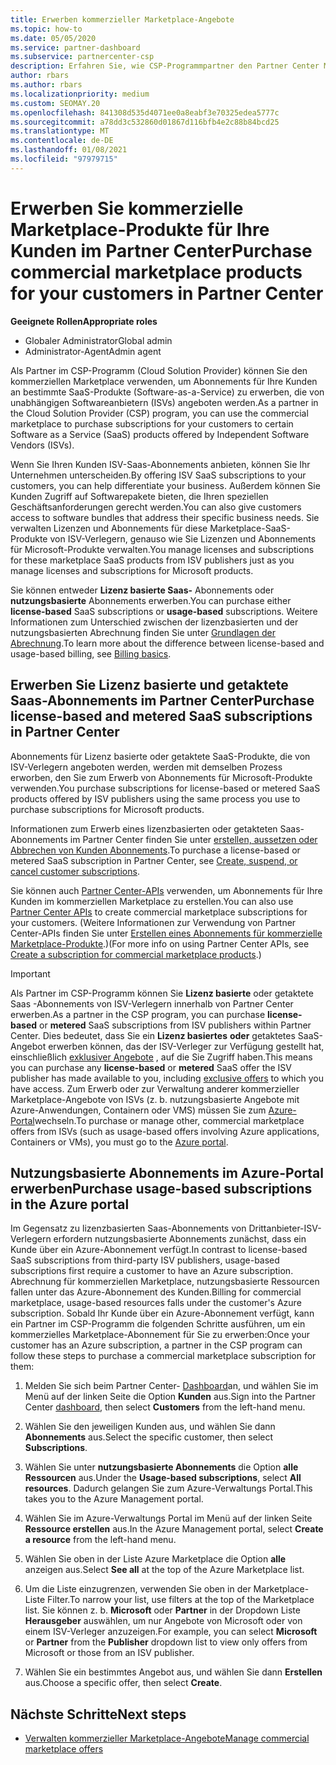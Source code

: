 ```yaml
---
title: Erwerben kommerzieller Marketplace-Angebote
ms.topic: how-to
ms.date: 05/05/2020
ms.service: partner-dashboard
ms.subservice: partnercenter-csp
description: Erfahren Sie, wie CSP-Programmpartner den Partner Center Marketplace nutzen können, um Kunden Käufe von SaaS-Angeboten von unabhängigen Software Anbietern (ISVs) zu tätigen.
author: rbars
ms.author: rbars
ms.localizationpriority: medium
ms.custom: SEOMAY.20
ms.openlocfilehash: 841308d535d4071ee0a8eabf3e70325edea5777c
ms.sourcegitcommit: a78dd3c532860d01867d116bfb4e2c88b84bcd25
ms.translationtype: MT
ms.contentlocale: de-DE
ms.lasthandoff: 01/08/2021
ms.locfileid: "97979715"
---
```

# <a name="purchase-commercial-marketplace-products-for-your-customers-in-partner-center"></a><span data-ttu-id="0de41-103">Erwerben Sie kommerzielle Marketplace-Produkte für Ihre Kunden im Partner Center</span><span class="sxs-lookup"><span data-stu-id="0de41-103">Purchase commercial marketplace products for your customers in Partner Center</span></span>


<span data-ttu-id="0de41-104">**Geeignete Rollen**</span><span class="sxs-lookup"><span data-stu-id="0de41-104">**Appropriate roles**</span></span>

- <span data-ttu-id="0de41-105">Globaler Administrator</span><span class="sxs-lookup"><span data-stu-id="0de41-105">Global admin</span></span>
- <span data-ttu-id="0de41-106">Administrator-Agent</span><span class="sxs-lookup"><span data-stu-id="0de41-106">Admin agent</span></span>

<span data-ttu-id="0de41-107">Als Partner im CSP-Programm (Cloud Solution Provider) können Sie den kommerziellen Marketplace verwenden, um Abonnements für Ihre Kunden an bestimmte SaaS-Produkte (Software-as-a-Service) zu erwerben, die von unabhängigen Softwareanbietern (ISVs) angeboten werden.</span><span class="sxs-lookup"><span data-stu-id="0de41-107">As a partner in the Cloud Solution Provider (CSP) program, you can use the commercial marketplace to purchase subscriptions for your customers to certain Software as a Service (SaaS) products offered by Independent Software Vendors (ISVs).</span></span>

<span data-ttu-id="0de41-108">Wenn Sie Ihren Kunden ISV-Saas-Abonnements anbieten, können Sie Ihr Unternehmen unterscheiden.</span><span class="sxs-lookup"><span data-stu-id="0de41-108">By offering ISV SaaS subscriptions to your customers, you can help differentiate your business.</span></span> <span data-ttu-id="0de41-109">Außerdem können Sie Kunden Zugriff auf Softwarepakete bieten, die Ihren speziellen Geschäftsanforderungen gerecht werden.</span><span class="sxs-lookup"><span data-stu-id="0de41-109">You can also give customers access to software bundles that address their specific business needs.</span></span> <span data-ttu-id="0de41-110">Sie verwalten Lizenzen und Abonnements für diese Marketplace-SaaS-Produkte von ISV-Verlegern, genauso wie Sie Lizenzen und Abonnements für Microsoft-Produkte verwalten.</span><span class="sxs-lookup"><span data-stu-id="0de41-110">You manage licenses and subscriptions for these marketplace SaaS products from ISV publishers just as you manage licenses and subscriptions for Microsoft products.</span></span>

<span data-ttu-id="0de41-111">Sie können entweder **Lizenz basierte Saas-** Abonnements oder **nutzungsbasierte** Abonnements erwerben.</span><span class="sxs-lookup"><span data-stu-id="0de41-111">You can purchase either **license-based** SaaS subscriptions or **usage-based** subscriptions.</span></span> <span data-ttu-id="0de41-112">Weitere Informationen zum Unterschied zwischen der lizenzbasierten und der nutzungsbasierten Abrechnung finden Sie unter [Grundlagen der Abrechnung](billing-basics.md).</span><span class="sxs-lookup"><span data-stu-id="0de41-112">To learn more about the difference between license-based and usage-based billing, see [Billing basics](billing-basics.md).</span></span>

## <a name="purchase-license-based-and-metered-saas-subscriptions-in-partner-center"></a><span data-ttu-id="0de41-113">Erwerben Sie Lizenz basierte und getaktete Saas-Abonnements im Partner Center</span><span class="sxs-lookup"><span data-stu-id="0de41-113">Purchase license-based and metered SaaS subscriptions in Partner Center</span></span>

<span data-ttu-id="0de41-114">Abonnements für Lizenz basierte oder getaktete SaaS-Produkte, die von ISV-Verlegern angeboten werden, werden mit demselben Prozess erworben, den Sie zum Erwerb von Abonnements für Microsoft-Produkte verwenden.</span><span class="sxs-lookup"><span data-stu-id="0de41-114">You purchase subscriptions for license-based or metered SaaS products offered by ISV publishers using the same process you use to purchase subscriptions for Microsoft products.</span></span>

<span data-ttu-id="0de41-115">Informationen zum Erwerb eines lizenzbasierten oder getakteten Saas-Abonnements im Partner Center finden Sie unter [erstellen, aussetzen oder Abbrechen von Kunden Abonnements](create-a-new-subscription.md#create-a-new-subscription).</span><span class="sxs-lookup"><span data-stu-id="0de41-115">To purchase a license-based or metered SaaS subscription in Partner Center, see [Create, suspend, or cancel customer subscriptions](create-a-new-subscription.md#create-a-new-subscription).</span></span>

<span data-ttu-id="0de41-116">Sie können auch [Partner Center-APIs](/partner-center/develop/) verwenden, um Abonnements für Ihre Kunden im kommerziellen Marketplace zu erstellen.</span><span class="sxs-lookup"><span data-stu-id="0de41-116">You can also use [Partner Center APIs](/partner-center/develop/) to create commercial marketplace subscriptions for your customers.</span></span> <span data-ttu-id="0de41-117">(Weitere Informationen zur Verwendung von Partner Center-APIs finden Sie unter [Erstellen eines Abonnements für kommerzielle Marketplace-Produkte](/partner-center/develop/create-subscription-azure-marketplace-products).)</span><span class="sxs-lookup"><span data-stu-id="0de41-117">(For more info on using Partner Center APIs, see [Create a subscription for commercial marketplace products](/partner-center/develop/create-subscription-azure-marketplace-products).)</span></span>

>[!IMPORTANT]
> <span data-ttu-id="0de41-118">Als Partner im CSP-Programm können Sie **Lizenz basierte** oder getaktete Saas  -Abonnements von ISV-Verlegern innerhalb von Partner Center erwerben.</span><span class="sxs-lookup"><span data-stu-id="0de41-118">As a partner in the CSP program, you can purchase **license-based** or **metered** SaaS subscriptions from ISV publishers within Partner Center.</span></span> <span data-ttu-id="0de41-119">Dies bedeutet, dass Sie ein **Lizenz basiertes** **oder** getaktetes SaaS-Angebot erwerben können, das der ISV-Verleger zur Verfügung gestellt hat, einschließlich [exklusiver Angebote](csp-commercial-marketplace-discover.md#learn-about-marketplace-exclusive-offers) , auf die Sie Zugriff haben.</span><span class="sxs-lookup"><span data-stu-id="0de41-119">This means you can purchase any **license-based** or **metered** SaaS offer the ISV publisher has made available to you, including [exclusive offers](csp-commercial-marketplace-discover.md#learn-about-marketplace-exclusive-offers) to which you have access.</span></span> <span data-ttu-id="0de41-120">Zum Erwerb oder zur Verwaltung anderer kommerzieller Marketplace-Angebote von ISVs (z. b. nutzungsbasierte Angebote mit Azure-Anwendungen, Containern oder VMS) müssen Sie zum [Azure-Portal](https://portal.azure.com/)wechseln.</span><span class="sxs-lookup"><span data-stu-id="0de41-120">To purchase or manage other, commercial marketplace offers from ISVs (such as usage-based offers involving Azure applications, Containers or VMs), you must go to the [Azure portal](https://portal.azure.com/).</span></span>

## <a name="purchase-usage-based-subscriptions-in-the-azure-portal"></a><span data-ttu-id="0de41-121">Nutzungsbasierte Abonnements im Azure-Portal erwerben</span><span class="sxs-lookup"><span data-stu-id="0de41-121">Purchase usage-based subscriptions in the Azure portal</span></span>

<span data-ttu-id="0de41-122">Im Gegensatz zu lizenzbasierten Saas-Abonnements von Drittanbieter-ISV-Verlegern erfordern nutzungsbasierte Abonnements zunächst, dass ein Kunde über ein Azure-Abonnement verfügt.</span><span class="sxs-lookup"><span data-stu-id="0de41-122">In contrast to license-based SaaS subscriptions from third-party ISV publishers, usage-based subscriptions first require a customer to have an Azure subscription.</span></span> <span data-ttu-id="0de41-123">Abrechnung für kommerziellen Marketplace, nutzungsbasierte Ressourcen fallen unter das Azure-Abonnement des Kunden.</span><span class="sxs-lookup"><span data-stu-id="0de41-123">Billing for commercial marketplace, usage-based resources falls under the customer's Azure subscription.</span></span> <span data-ttu-id="0de41-124">Sobald Ihr Kunde über ein Azure-Abonnement verfügt, kann ein Partner im CSP-Programm die folgenden Schritte ausführen, um ein kommerzielles Marketplace-Abonnement für Sie zu erwerben:</span><span class="sxs-lookup"><span data-stu-id="0de41-124">Once your customer has an Azure subscription, a partner in the CSP program can follow these steps to purchase a commercial marketplace subscription for them:</span></span>

1. <span data-ttu-id="0de41-125">Melden Sie sich beim Partner Center- [Dashboard](https://partner.microsoft.com/dashboard)an, und wählen Sie im Menü auf der linken Seite die Option **Kunden** aus.</span><span class="sxs-lookup"><span data-stu-id="0de41-125">Sign into the Partner Center [dashboard](https://partner.microsoft.com/dashboard), then select **Customers** from the left-hand menu.</span></span>

2. <span data-ttu-id="0de41-126">Wählen Sie den jeweiligen Kunden aus, und wählen Sie dann **Abonnements** aus.</span><span class="sxs-lookup"><span data-stu-id="0de41-126">Select the specific customer, then select **Subscriptions**.</span></span>  

3. <span data-ttu-id="0de41-127">Wählen Sie unter **nutzungsbasierte Abonnements** die Option **alle Ressourcen** aus.</span><span class="sxs-lookup"><span data-stu-id="0de41-127">Under the **Usage-based subscriptions**, select **All resources**.</span></span> <span data-ttu-id="0de41-128">Dadurch gelangen Sie zum Azure-Verwaltungs Portal.</span><span class="sxs-lookup"><span data-stu-id="0de41-128">This takes you to the Azure Management portal.</span></span>

4. <span data-ttu-id="0de41-129">Wählen Sie im Azure-Verwaltungs Portal im Menü auf der linken Seite **Ressource erstellen** aus.</span><span class="sxs-lookup"><span data-stu-id="0de41-129">In the Azure Management portal, select **Create a resource** from the left-hand menu.</span></span>

5. <span data-ttu-id="0de41-130">Wählen Sie oben in der Liste Azure Marketplace die Option **alle** anzeigen aus.</span><span class="sxs-lookup"><span data-stu-id="0de41-130">Select **See all** at the top of the Azure Marketplace list.</span></span>

6. <span data-ttu-id="0de41-131">Um die Liste einzugrenzen, verwenden Sie oben in der Marketplace-Liste Filter.</span><span class="sxs-lookup"><span data-stu-id="0de41-131">To narrow your list, use filters at the top of the Marketplace list.</span></span> <span data-ttu-id="0de41-132">Sie können z. b. **Microsoft** oder **Partner** in der Dropdown Liste **Herausgeber** auswählen, um nur Angebote von Microsoft oder von einem ISV-Verleger anzuzeigen.</span><span class="sxs-lookup"><span data-stu-id="0de41-132">For example, you can select **Microsoft** or **Partner** from the **Publisher** dropdown list to view only offers from Microsoft or those from an ISV publisher.</span></span>

7. <span data-ttu-id="0de41-133">Wählen Sie ein bestimmtes Angebot aus, und wählen Sie dann **Erstellen** aus.</span><span class="sxs-lookup"><span data-stu-id="0de41-133">Choose a specific offer, then select **Create**.</span></span>

## <a name="next-steps"></a><span data-ttu-id="0de41-134">Nächste Schritte</span><span class="sxs-lookup"><span data-stu-id="0de41-134">Next steps</span></span>

- [<span data-ttu-id="0de41-135">Verwalten kommerzieller Marketplace-Angebote</span><span class="sxs-lookup"><span data-stu-id="0de41-135">Manage commercial marketplace offers</span></span>](csp-commercial-marketplace-purchase.md)